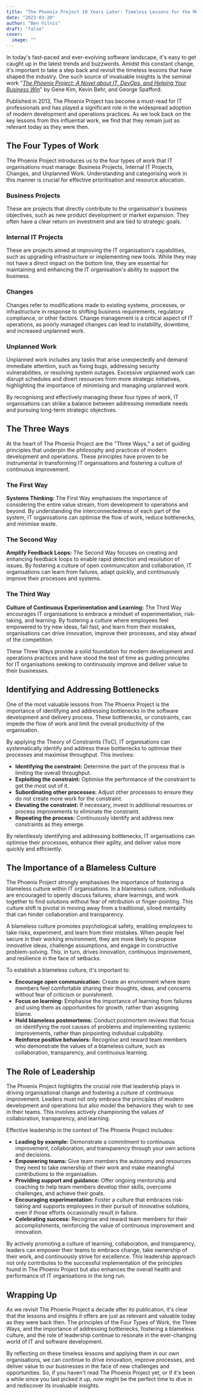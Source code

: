 ```yaml
---
title: "The Phoenix Project 10 Years Later: Timeless Lessons for the Modern Software Landscape"
date: "2023-03-20"
author: "Ben Vilnis"
draft: "false"
cover:
  image: ""
---
```


In today's fast-paced and ever-evolving software landscape, it's easy to get caught up in the latest trends and buzzwords. Amidst this constant change, it's important to take a step back and revisit the timeless lessons that have shaped the industry. One such source of invaluable insights is the seminal work "[_*The Phoenix Project: A Novel about IT, DevOps, and Helping Your Business Win*_](https://www.goodreads.com/book/show/17255186-the-phoenix-project)" by Gene Kim, Kevin Behr, and George Spafford.

Published in 2013, The Phoenix Project has become a must-read for IT professionals and has played a significant role in the widespread adoption of modern development and operations practices. As we look back on the key lessons from this influential work, we find that they remain just as relevant today as they were then.

## **The Four Types of Work**
The Phoenix Project introduces us to the four types of work that IT organisations must manage: Business Projects, Internal IT Projects, Changes, and Unplanned Work. Understanding and categorising work in this manner is crucial for effective prioritisation and resource allocation.

### **Business Projects**
These are projects that directly contribute to the organisation's business objectives, such as new product development or market expansion. They often have a clear return on investment and are tied to strategic goals.

### **Internal IT Projects**
These are projects aimed at improving the IT organisation's capabilities, such as upgrading infrastructure or implementing new tools. While they may not have a direct impact on the bottom line, they are essential for maintaining and enhancing the IT organisation's ability to support the business.

### **Changes**
Changes refer to modifications made to existing systems, processes, or infrastructure in response to shifting business requirements, regulatory compliance, or other factors. Change management is a critical aspect of IT operations, as poorly managed changes can lead to instability, downtime, and increased unplanned work.

### **Unplanned Work**
Unplanned work includes any tasks that arise unexpectedly and demand immediate attention, such as fixing bugs, addressing security vulnerabilities, or resolving system outages. Excessive unplanned work can disrupt schedules and divert resources from more strategic initiatives, highlighting the importance of minimising and managing unplanned work.

By recognising and effectively managing these four types of work, IT organisations can strike a balance between addressing immediate needs and pursuing long-term strategic objectives.

## **The Three Ways**
At the heart of The Phoenix Project are the "Three Ways," a set of guiding principles that underpin the philosophy and practices of modern development and operations. These principles have proven to be instrumental in transforming IT organisations and fostering a culture of continuous improvement.

### **The First Way**
**Systems Thinking:** The First Way emphasises the importance of considering the entire value stream, from development to operations and beyond. By understanding the interconnectedness of each part of the system, IT organisations can optimise the flow of work, reduce bottlenecks, and minimise waste.

### **The Second Way**
**Amplify Feedback Loops:** The Second Way focuses on creating and enhancing feedback loops to enable rapid detection and resolution of issues. By fostering a culture of open communication and collaboration, IT organisations can learn from failures, adapt quickly, and continuously improve their processes and systems.

### **The Third Way**
**Culture of Continuous Experimentation and Learning:** The Third Way encourages IT organisations to embrace a mindset of experimentation, risk-taking, and learning. By fostering a culture where employees feel empowered to try new ideas, fail fast, and learn from their mistakes, organisations can drive innovation, improve their processes, and stay ahead of the competition.

These Three Ways provide a solid foundation for modern development and operations practices and have stood the test of time as guiding principles for IT organisations seeking to continuously improve and deliver value to their businesses.

## **Identifying and Addressing Bottlenecks**
One of the most valuable lessons from The Phoenix Project is the importance of identifying and addressing bottlenecks in the software development and delivery process. These bottlenecks, or constraints, can impede the flow of work and limit the overall productivity of the organisation.

By applying the Theory of Constraints (ToC), IT organisations can systematically identify and address these bottlenecks to optimise their processes and maximise throughput. This involves:

* **Identifying the constraint:** Determine the part of the process that is limiting the overall throughput.
* **Exploiting the constraint:** Optimise the performance of the constraint to get the most out of it.
* **Subordinating other processes:** Adjust other processes to ensure they do not create more work for the constraint.
* **Elevating the constraint:** If necessary, invest in additional resources or process improvements to eliminate the constraint.
* **Repeating the process:** Continuously identify and address new constraints as they emerge.

By relentlessly identifying and addressing bottlenecks, IT organisations can optimise their processes, enhance their agility, and deliver value more quickly and efficiently.

## **The Importance of a Blameless Culture**
The Phoenix Project strongly emphasises the importance of fostering a blameless culture within IT organisations. In a blameless culture, individuals are encouraged to openly discuss failures, share learnings, and work together to find solutions without fear of retribution or finger-pointing. This culture shift is pivotal in moving away from a traditional, siloed mentality that can hinder collaboration and transparency.

A blameless culture promotes psychological safety, enabling employees to take risks, experiment, and learn from their mistakes. When people feel secure in their working environment, they are more likely to propose innovative ideas, challenge assumptions, and engage in constructive problem-solving. This, in turn, drives innovation, continuous improvement, and resilience in the face of setbacks.

To establish a blameless culture, it's important to:

* **Encourage open communication:** Create an environment where team members feel comfortable sharing their thoughts, ideas, and concerns without fear of criticism or punishment.
* **Focus on learning:** Emphasise the importance of learning from failures and using them as opportunities for growth, rather than assigning blame.
* **Hold blameless postmortems:** Conduct postmortem reviews that focus on identifying the root causes of problems and implementing systemic improvements, rather than pinpointing individual culpability.
* **Reinforce positive behaviors:** Recognise and reward team members who demonstrate the values of a blameless culture, such as collaboration, transparency, and continuous learning.

## **The Role of Leadership**
The Phoenix Project highlights the crucial role that leadership plays in driving organisational change and fostering a culture of continuous improvement. Leaders must not only embrace the principles of modern development and operations but also model the behaviors they wish to see in their teams. This involves actively championing the values of collaboration, transparency, and learning.

Effective leadership in the context of The Phoenix Project includes:

* **Leading by example:** Demonstrate a commitment to continuous improvement, collaboration, and transparency through your own actions and decisions.
* **Empowering teams:** Give team members the autonomy and resources they need to take ownership of their work and make meaningful contributions to the organisation.
* **Providing support and guidance:** Offer ongoing mentorship and coaching to help team members develop their skills, overcome challenges, and achieve their goals.
* **Encouraging experimentation:** Foster a culture that embraces risk-taking and supports employees in their pursuit of innovative solutions, even if those efforts occasionally result in failure.
* **Celebrating success:** Recognise and reward team members for their accomplishments, reinforcing the value of continuous improvement and innovation.

By actively promoting a culture of learning, collaboration, and transparency, leaders can empower their teams to embrace change, take ownership of their work, and continuously strive for excellence. This leadership approach not only contributes to the successful implementation of the principles found in The Phoenix Project but also enhances the overall health and performance of IT organisations in the long run.

## **Wrapping Up**

As we revisit The Phoenix Project a decade after its publication, it's clear that the lessons and insights it offers are just as relevant and valuable today as they were back then. The principles of the Four Types of Work, the Three Ways, and the importance of addressing bottlenecks, fostering a blameless culture, and the role of leadership continue to resonate in the ever-changing world of IT and software development.

By reflecting on these timeless lessons and applying them in our own organisations, we can continue to drive innovation, improve processes, and deliver value to our businesses in the face of new challenges and opportunities. So, if you haven't read The Phoenix Project yet, or if it's been a while since you last picked it up, now might be the perfect time to dive in and rediscover its invaluable insights.
